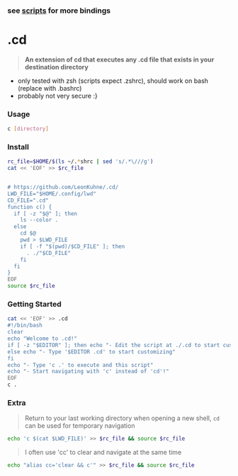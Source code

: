 ### see [scripts](https://github.com/LeonKuhne/scripts) for more bindings

# .cd
> **An extension of cd that executes any .cd file that exists in your destination directory**
- only tested with zsh (scripts expect .zshrc), should work on bash (replace with .bashrc)
- probably not very secure :}

### Usage
```bash
c [directory]
```

### Install
```bash
rc_file=$HOME/$(ls ~/.*shrc | sed 's/.*\///g')
cat << 'EOF' >> $rc_file


# https://github.com/LeonKuhne/.cd/
LWD_FILE="$HOME/.config/lwd"
CD_FILE=".cd"
function c() {
  if [ -z "$@" ]; then
    ls --color .
  else 
    cd $@
    pwd > $LWD_FILE
    if [ -f "$(pwd)/$CD_FILE" ]; then
      . ./"$CD_FILE"
    fi
  fi
}
EOF
source $rc_file
```

### Getting Started
```bash
cat << 'EOF' >> .cd
#!/bin/bash
clear
echo "Welcome to .cd!"
if [ -z "$EDITOR" ]; then echo "- Edit the script at ./.cd to start customizing"
else echo "- Type '$EDITOR .cd' to start customizing"
fi
echo "- Type 'c .' to execute and this script"
echo "- Start navigating with 'c' instead of 'cd'!"
EOF
c .
```

### Extra
> Return to your last working directory when opening a new shell, `cd` can be used for temporary navigation
```bash
echo 'c $(cat $LWD_FILE)' >> $rc_file && source $rc_file
```
> I often use 'cc' to clear and navigate at the same time
```bash
echo "alias cc='clear && c'" >> $rc_file && source $rc_file
```
